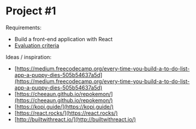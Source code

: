 # Project \#1

Requirements:

* Build a front-end application with React
* [Evaluation criteria](evaluation-criteria-checklist.md)

Ideas / inspiration:

* [https://medium.freecodecamp.org/every-time-you-build-a-to-do-list-app-a-puppy-dies-505b54637a5d](https://medium.freecodecamp.org/every-time-you-build-a-to-do-list-app-a-puppy-dies-505b54637a5d)
* [https://cheeaun.github.io/repokemon/](https://cheeaun.github.io/repokemon/)
* [https://kopi.guide/](https://kopi.guide/)
* [https://react.rocks/](https://react.rocks/)
* [http://builtwithreact.io/](http://builtwithreact.io/)

